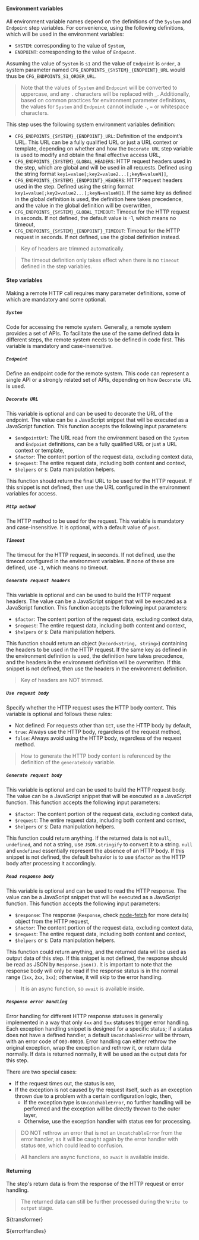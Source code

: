 #### Environment variables

All environment variable names depend on the definitions of the `System` and `Endpoint` step variables. For convenience, using the
following
definitions, which will be used in the environment variables:

- `SYSTEM`: corresponding to the value of `System`,
- `ENDPOINT`: corresponding to the value of `Endpoint`.

Assuming the value of `System` is `s1` and the value of `Endpoint` is `order`, a system parameter
named `CFG_ENDPOINTS_{SYSTEM}_{ENDPOINT}_URL` would thus be `CFG_ENDPOINTS_S1_ORDER_URL`.

> Note that the values of `System` and `Endpoint` will be converted to uppercase, and any `.` characters will be replaced
> with `_`. Additionally, based on common practices for environment parameter definitions, the values for `System` and `Endpoint`
> cannot include `-`, `=` or whitespace characters.

This step uses the following system environment variables definition:

- `CFG_ENDPOINTS_{SYSTEM}_{ENDPOINT}_URL`: Definition of the endpoint’s URL. This URL can be a fully qualified URL or just a URL context
  or template, depending on whether and how the `Decorate URL` step variable is used to modify and obtain the final effective access URL,
- `CFG_ENDPOINTS_{SYSTEM}_GLOBAL_HEADERS`: HTTP request headers used in the step, which are global and will be used in all requests. Defined
  using the string format `key1=value[;key2=value2...[;keyN=valueN]]`,
- `CFG_ENDPOINTS_{SYSTEM}_{ENDPOINT}_HEADERS`: HTTP request headers used in the step. Defined using the string
  format `key1=value[;key2=value2...[;keyN=valueN]]`. If the same key as defined in the global definition is used, the definition here takes
  precedence, and the value in the global definition will be overwritten,
- `CFG_ENDPOINTS_{SYSTEM}_GLOBAL_TIMEOUT`: Timeout for the HTTP request in seconds. If not defined, the default value is -1, which means no
  timeout,
- `CFG_ENDPOINTS_{SYSTEM}_{ENDPOINT}_TIMEOUT`: Timeout for the HTTP request in seconds. If not defined, use the global definition instead.

> Key of headers are trimmed automatically.

> The timeout definition only takes effect when there is no `timeout` defined in the step variables.

#### Step variables

Making a remote HTTP call requires many parameter definitions, some of which are mandatory and some optional.

##### `System`

Code for accessing the remote system. Generally, a remote system provides a set of APIs. To facilitate the use of the same defined data in
different steps, the remote system needs to be defined in code first. This variable is mandatory and case-insensitive.

##### `Endpoint`

Define an endpoint code for the remote system. This code can represent a single API or a strongly related set of APIs, depending on
how `Decorate URL` is used.

##### `Decorate URL`

This variable is optional and can be used to decorate the URL of the endpoint. The value can be a JavaScript snippet that will be executed
as a JavaScript function. This function accepts the following input parameters:

- `$endpointUrl`: The URL read from the environment based on the `System` and `Endpoint` definitions, can be a fully qualified URL
  or just a
  URL context or template,
- `$factor`: The content portion of the request data, excluding context data,
- `$request`: The entire request data, including both content and context,
- `$helpers` or `$`: Data manipulation helpers.

This function should return the final URL to be used for the HTTP request. If this snippet is not defined, then use the URL configured in
the environment variables for access.

##### `Http method`

The HTTP method to be used for the request. This variable is mandatory and case-insensitive. It is optional, with a default value of `post`.

##### `Timeout`

The timeout for the HTTP request, in seconds. If not defined, use the timeout configured in the environment variables. If none of these are
defined, use `-1`, which means no timeout.

##### `Generate request headers`

This variable is optional and can be used to build the HTTP request headers. The value can be a JavaScript snippet that will be executed
as a JavaScript function. This function accepts the following input parameters:

- `$factor`: The content portion of the request data, excluding context data,
- `$request`: The entire request data, including both content and context,
- `$helpers` or `$`: Data manipulation helpers.

This function should return an object (`Record<string, string>`) containing the headers to be used in the HTTP request. If the same key as
defined in the environment definition is used, the definition here takes precedence, and the headers in the environment definition will be
overwritten. If this snippet is not defined, then use the headers in the environment definition.

> Key of headers are NOT trimmed.

##### `Use request body`

Specify whether the HTTP request uses the HTTP body content. This variable is optional and follows these rules:

- Not defined: For requests other than `GET`, use the HTTP body by default,
- `true`: Always use the HTTP body, regardless of the request method,
- `false`: Always avoid using the HTTP body, regardless of the request method.

> How to generate the HTTP body content is referenced by the definition of the `generateBody` variable.

##### `Generate request body`

This variable is optional and can be used to build the HTTP request body. The value can be a JavaScript snippet that will be executed
as a JavaScript function. This function accepts the following input parameters:

- `$factor`: The content portion of the request data, excluding context data,
- `$request`: The entire request data, including both content and context,
- `$helpers` or `$`: Data manipulation helpers.

This function could return anything. If the returned data is not `null`, `undefined`, and not a string, use `JSON.stringify` to convert it
to a string. `null` and `undefined` essentially represent the absence of an HTTP body. If this snippet is not defined, the default behavior
is to use `$factor` as the HTTP body after processing it accordingly.

##### `Read response body`

This variable is optional and can be used to read the HTTP response. The value can be a JavaScript snippet that will be executed
as a JavaScript function. This function accepts the following input parameters:

- `$response`: The response (`Response`, check [node-fetch](https://www.npmjs.com/package/node-fetch) for more details) object from the HTTP
  request,
- `$factor`: The content portion of the request data, excluding context data,
- `$request`: The entire request data, including both content and context,
- `$helpers` or `$`: Data manipulation helpers.

This function could return anything, and the returned data will be used as output data of this step. If this snippet is not defined, the
response should be read as JSON by `Response.json()`. It is important to note that the response body will only be read if the response
status is in the normal range (`1xx`, `2xx`, `3xx`); otherwise, it will skip to the error handling.

> It is an async function, so `await` is available inside.

##### `Response error handling`

Error handling for different HTTP response statuses is generally implemented in a way that only `4xx` and `5xx` statuses trigger
error handling. Each exception handling snippet is designed for a specific status; if a status does not have a defined handler, a
default `UncatchableError` will be thrown, with an error code of `O03-00010`. Error handling can either rethrow the original exception,
wrap the exception and rethrow it, or return data normally. If data is returned normally, it will be used as the output data for this step.

There are two special cases:

- If the request times out, the status is `600`,
- If the exception is not caused by the request itself, such as an exception thrown due to a problem with a certain configuration logic,
  then,
	- If the exception type is `UncatchableError`, no further handling will be performed and the exception will be directly thrown to the
	  outer layer,
	- Otherwise, use the exception handler with status `000` for processing.

> DO NOT rethrow an error that is not an `UncatchableError` from the error handler, as it will be caught again by the error handler with
> status `000`, which could lead to confusion.

> All handlers are async functions, so `await` is available inside.

#### Returning

The step's return data is from the response of the HTTP request or error handling.

> The returned data can still be further processed during the `Write to output` stage.

${transformer}

${errorHandles}
